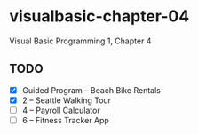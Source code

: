 # visualbasic-chapter-04
Visual Basic Programming 1, Chapter 4

## TODO
- [x] Guided Program – Beach Bike Rentals
- [x] 2 – Seattle Walking Tour
- [ ] 4 – Payroll Calculator
- [ ] 6 – Fitness Tracker App
